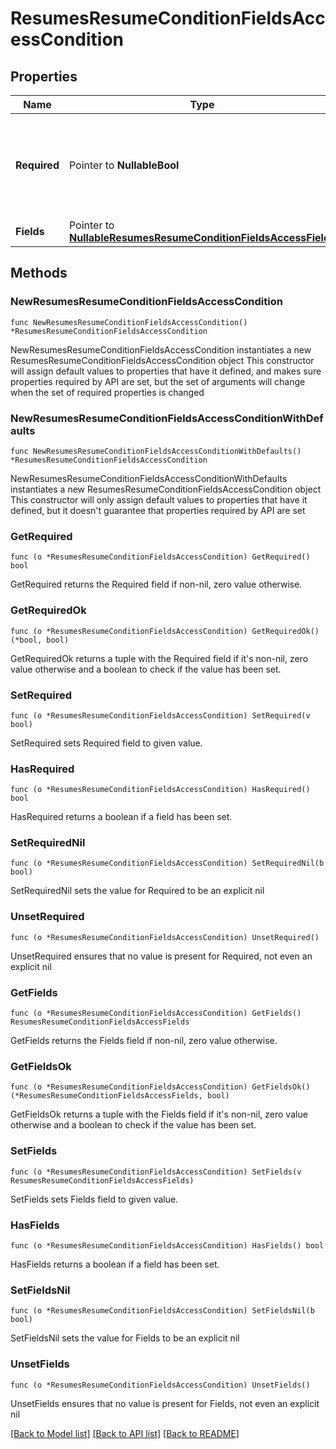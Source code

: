 # ResumesResumeConditionFieldsAccessCondition

## Properties

Name | Type | Description | Notes
------------ | ------------- | ------------- | -------------
**Required** | Pointer to **NullableBool** | Является ли поле необходимым? Для строковых значений поле не должно быть &#x60;null&#x60; или &#x60;\&quot;\&quot;&#x60; | [optional] 
**Fields** | Pointer to [**NullableResumesResumeConditionFieldsAccessFields**](ResumesResumeConditionFieldsAccessFields.md) |  | [optional] 

## Methods

### NewResumesResumeConditionFieldsAccessCondition

`func NewResumesResumeConditionFieldsAccessCondition() *ResumesResumeConditionFieldsAccessCondition`

NewResumesResumeConditionFieldsAccessCondition instantiates a new ResumesResumeConditionFieldsAccessCondition object
This constructor will assign default values to properties that have it defined,
and makes sure properties required by API are set, but the set of arguments
will change when the set of required properties is changed

### NewResumesResumeConditionFieldsAccessConditionWithDefaults

`func NewResumesResumeConditionFieldsAccessConditionWithDefaults() *ResumesResumeConditionFieldsAccessCondition`

NewResumesResumeConditionFieldsAccessConditionWithDefaults instantiates a new ResumesResumeConditionFieldsAccessCondition object
This constructor will only assign default values to properties that have it defined,
but it doesn't guarantee that properties required by API are set

### GetRequired

`func (o *ResumesResumeConditionFieldsAccessCondition) GetRequired() bool`

GetRequired returns the Required field if non-nil, zero value otherwise.

### GetRequiredOk

`func (o *ResumesResumeConditionFieldsAccessCondition) GetRequiredOk() (*bool, bool)`

GetRequiredOk returns a tuple with the Required field if it's non-nil, zero value otherwise
and a boolean to check if the value has been set.

### SetRequired

`func (o *ResumesResumeConditionFieldsAccessCondition) SetRequired(v bool)`

SetRequired sets Required field to given value.

### HasRequired

`func (o *ResumesResumeConditionFieldsAccessCondition) HasRequired() bool`

HasRequired returns a boolean if a field has been set.

### SetRequiredNil

`func (o *ResumesResumeConditionFieldsAccessCondition) SetRequiredNil(b bool)`

 SetRequiredNil sets the value for Required to be an explicit nil

### UnsetRequired
`func (o *ResumesResumeConditionFieldsAccessCondition) UnsetRequired()`

UnsetRequired ensures that no value is present for Required, not even an explicit nil
### GetFields

`func (o *ResumesResumeConditionFieldsAccessCondition) GetFields() ResumesResumeConditionFieldsAccessFields`

GetFields returns the Fields field if non-nil, zero value otherwise.

### GetFieldsOk

`func (o *ResumesResumeConditionFieldsAccessCondition) GetFieldsOk() (*ResumesResumeConditionFieldsAccessFields, bool)`

GetFieldsOk returns a tuple with the Fields field if it's non-nil, zero value otherwise
and a boolean to check if the value has been set.

### SetFields

`func (o *ResumesResumeConditionFieldsAccessCondition) SetFields(v ResumesResumeConditionFieldsAccessFields)`

SetFields sets Fields field to given value.

### HasFields

`func (o *ResumesResumeConditionFieldsAccessCondition) HasFields() bool`

HasFields returns a boolean if a field has been set.

### SetFieldsNil

`func (o *ResumesResumeConditionFieldsAccessCondition) SetFieldsNil(b bool)`

 SetFieldsNil sets the value for Fields to be an explicit nil

### UnsetFields
`func (o *ResumesResumeConditionFieldsAccessCondition) UnsetFields()`

UnsetFields ensures that no value is present for Fields, not even an explicit nil

[[Back to Model list]](../README.md#documentation-for-models) [[Back to API list]](../README.md#documentation-for-api-endpoints) [[Back to README]](../README.md)


